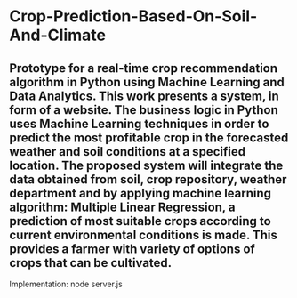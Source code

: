 # Crop-Prediction-Based-On-Soil-And-Climate
Prototype for a real-time crop recommendation algorithm in Python using Machine Learning and Data Analytics.
This work presents a system, in form of a website. The business logic in Python uses Machine Learning techniques in order to predict the most profitable crop in the forecasted weather and soil conditions at a specified location. The proposed system will integrate the data obtained from soil, crop repository, weather department and by applying machine learning algorithm: Multiple Linear Regression, a prediction of most suitable crops according to current environmental conditions is made. This provides a farmer with variety of options of crops that can be cultivated.
-------------------------------------------------------------------------
Implementation:
node server.js

